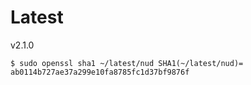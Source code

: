 # Latest
v2.1.0

`$ sudo openssl sha1 ~/latest/nud
SHA1(~/latest/nud)= ab0114b727ae37a299e10fa8785fc1d37bf9876f ` 
